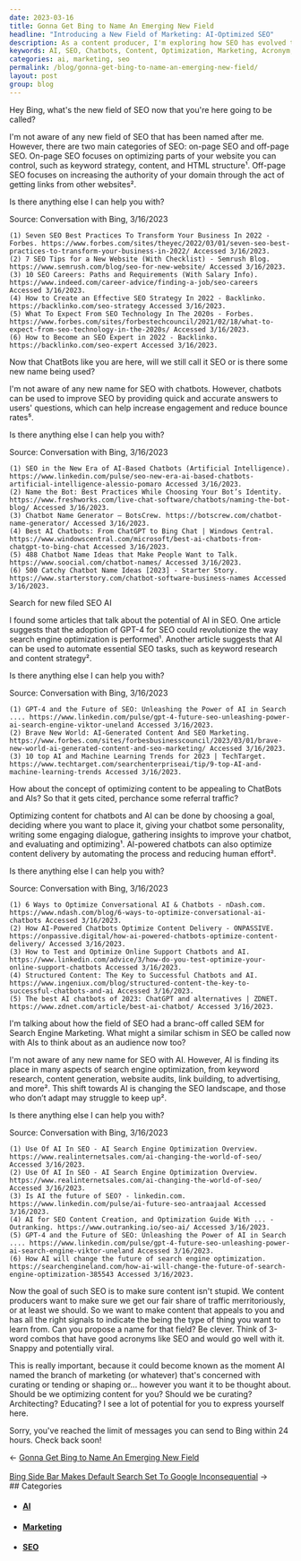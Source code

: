```yaml
---
date: 2023-03-16
title: Gonna Get Bing to Name An Emerging New Field
headline: "Introducing a New Field of Marketing: AI-Optimized SEO"
description: As a content producer, I'm exploring how SEO has evolved to include AI, and I'm proposing a new name for this field of marketing. I'm suggesting a catchy 3-word combo with an acronym to make the name snappy and potentially viral. Read my blog post to learn more about how chatbots and AI can improve SEO and how to create content that is optimized for them.
keywords: AI, SEO, Chatbots, Content, Optimization, Marketing, Acronym, Viral, Engagement, Emerging, Field
categories: ai, marketing, seo
permalink: /blog/gonna-get-bing-to-name-an-emerging-new-field/
layout: post
group: blog
---
```



Hey Bing, what's the new field of SEO now that you're here going to be called?

I'm not aware of any new field of SEO that has been named after me. However, there are two main categories of SEO: on-page SEO and off-page SEO. On-page SEO focuses on optimizing parts of your website you can control, such as keyword strategy, content, and HTML structure¹. Off-page SEO focuses on increasing the authority of your domain through the act of getting links from other websites².

Is there anything else I can help you with?

Source: Conversation with Bing, 3/16/2023

    (1) Seven SEO Best Practices To Transform Your Business In 2022 - Forbes. https://www.forbes.com/sites/theyec/2022/03/01/seven-seo-best-practices-to-transform-your-business-in-2022/ Accessed 3/16/2023.
    (2) 7 SEO Tips for a New Website (With Checklist) - Semrush Blog. https://www.semrush.com/blog/seo-for-new-website/ Accessed 3/16/2023.
    (3) 10 SEO Careers: Paths and Requirements (With Salary Info). https://www.indeed.com/career-advice/finding-a-job/seo-careers Accessed 3/16/2023.
    (4) How to Create an Effective SEO Strategy In 2022 - Backlinko. https://backlinko.com/seo-strategy Accessed 3/16/2023.
    (5) What To Expect From SEO Technology In The 2020s - Forbes. https://www.forbes.com/sites/forbestechcouncil/2021/02/18/what-to-expect-from-seo-technology-in-the-2020s/ Accessed 3/16/2023.
    (6) How to Become an SEO Expert in 2022 - Backlinko. https://backlinko.com/seo-expert Accessed 3/16/2023.

Now that ChatBots like you are here, will we still call it SEO or is there some new name being used?

I'm not aware of any new name for SEO with chatbots. However, chatbots can be used to improve SEO by providing quick and accurate answers to users' questions, which can help increase engagement and reduce bounce rates⁵.

Is there anything else I can help you with?

Source: Conversation with Bing, 3/16/2023

    (1) SEO in the New Era of AI-Based Chatbots (Artificial Intelligence). https://www.linkedin.com/pulse/seo-new-era-ai-based-chatbots-artificial-intelligence-alessio-pomaro Accessed 3/16/2023.
    (2) Name the Bot: Best Practices While Choosing Your Bot’s Identity. https://www.freshworks.com/live-chat-software/chatbots/naming-the-bot-blog/ Accessed 3/16/2023.
    (3) Chatbot Name Generator – BotsCrew. https://botscrew.com/chatbot-name-generator/ Accessed 3/16/2023.
    (4) Best AI Chatbots: From ChatGPT to Bing Chat | Windows Central. https://www.windowscentral.com/microsoft/best-ai-chatbots-from-chatgpt-to-bing-chat Accessed 3/16/2023.
    (5) 488 Chatbot Name Ideas that Make People Want to Talk. https://www.soocial.com/chatbot-names/ Accessed 3/16/2023.
    (6) 500 Catchy Chatbot Name Ideas [2023] - Starter Story. https://www.starterstory.com/chatbot-software-business-names Accessed 3/16/2023.

Search for new filed SEO AI

I found some articles that talk about the potential of AI in SEO. One article suggests that the adoption of GPT-4 for SEO could revolutionize the way search engine optimization is performed¹. Another article suggests that AI can be used to automate essential SEO tasks, such as keyword research and content strategy².

Is there anything else I can help you with?

Source: Conversation with Bing, 3/16/2023

    (1) GPT-4 and the Future of SEO: Unleashing the Power of AI in Search .... https://www.linkedin.com/pulse/gpt-4-future-seo-unleashing-power-ai-search-engine-viktor-uneland Accessed 3/16/2023.
    (2) Brave New World: AI-Generated Content And SEO Marketing. https://www.forbes.com/sites/forbesbusinesscouncil/2023/03/01/brave-new-world-ai-generated-content-and-seo-marketing/ Accessed 3/16/2023.
    (3) 10 top AI and Machine Learning Trends for 2023 | TechTarget. https://www.techtarget.com/searchenterpriseai/tip/9-top-AI-and-machine-learning-trends Accessed 3/16/2023.

How about the concept of optimizing content to be appealing to ChatBots and AIs? So that it gets cited, perchance some referral traffic?

Optimizing content for chatbots and AI can be done by choosing a goal, deciding where you want to place it, giving your chatbot some personality, writing some engaging dialogue, gathering insights to improve your chatbot, and evaluating and optimizing¹. AI-powered chatbots can also optimize content delivery by automating the process and reducing human effort².

Is there anything else I can help you with?

Source: Conversation with Bing, 3/16/2023

    (1) 6 Ways to Optimize Conversational AI & Chatbots - nDash.com. https://www.ndash.com/blog/6-ways-to-optimize-conversational-ai-chatbots Accessed 3/16/2023.
    (2) How AI-Powered Chatbots Optimize Content Delivery - ONPASSIVE. https://onpassive.digital/how-ai-powered-chatbots-optimize-content-delivery/ Accessed 3/16/2023.
    (3) How to Test and Optimize Online Support Chatbots and AI. https://www.linkedin.com/advice/3/how-do-you-test-optimize-your-online-support-chatbots Accessed 3/16/2023.
    (4) Structured Content: The Key to Successful Chatbots and AI. https://www.ingeniux.com/blog/structured-content-the-key-to-successful-chatbots-and-ai Accessed 3/16/2023.
    (5) The best AI chatbots of 2023: ChatGPT and alternatives | ZDNET. https://www.zdnet.com/article/best-ai-chatbot/ Accessed 3/16/2023.

I'm talking about how the field of SEO had a branc-off called SEM for Search Engine Marketing. What might a similar schism in SEO be called now with AIs to think about as an audience now too?

I'm not aware of any new name for SEO with AI. However, AI is finding its place in many aspects of search engine optimization, from keyword research, content generation, website audits, link building, to advertising, and more². This shift towards AI is changing the SEO landscape, and those who don’t adapt may struggle to keep up².

Is there anything else I can help you with?

Source: Conversation with Bing, 3/16/2023

    (1) Use Of AI In SEO - AI Search Engine Optimization Overview. https://www.realinternetsales.com/ai-changing-the-world-of-seo/ Accessed 3/16/2023.
    (2) Use Of AI In SEO - AI Search Engine Optimization Overview. https://www.realinternetsales.com/ai-changing-the-world-of-seo/ Accessed 3/16/2023.
    (3) Is AI the future of SEO? - linkedin.com. https://www.linkedin.com/pulse/ai-future-seo-antraajaal Accessed 3/16/2023.
    (4) AI for SEO Content Creation, and Optimization Guide With ... - Outranking. https://www.outranking.io/seo-ai/ Accessed 3/16/2023.
    (5) GPT-4 and the Future of SEO: Unleashing the Power of AI in Search .... https://www.linkedin.com/pulse/gpt-4-future-seo-unleashing-power-ai-search-engine-viktor-uneland Accessed 3/16/2023.
    (6) How AI will change the future of search engine optimization. https://searchengineland.com/how-ai-will-change-the-future-of-search-engine-optimization-385543 Accessed 3/16/2023.

Now the goal of such SEO is to make sure content isn't stupid. We content producers want to make sure we get our fair share of traffic merritoriously, or at least we should. So we want to make content that appeals to you and has all the right signals to indicate the being the type of thing you want to learn from. Can you propose a name for that field? Be clever. Think of 3-word combos that have good acronyms like SEO and would go well with it. Snappy and potentially viral.

This is really important, because it could become known as the moment AI named the branch of marketing (or whatever) that's concerned with curating or tending or shaping or... however you want it to be thought about. Should be we optimizing content for you? Should we be curating? Architecting? Educating? I see a lot of potential for you to express yourself here.

Sorry, you've reached the limit of messages you can send to Bing within 24 hours. Check back soon!


<div class="arrow-links"><div class="post-nav-prev"><span class="arrow">&larr;&nbsp;</span><a href="/blog/gonna-get-bing-to-name-an-emerging-new-field/">Gonna Get Bing to Name An Emerging New Field</a></div> &nbsp; <div class="post-nav-next"><a href="/blog/bing-side-bar-makes-default-search-set-to-google-inconsequential/">Bing Side Bar Makes Default Search Set To Google Inconsequential</a><span class="arrow">&nbsp;&rarr;</span></div></div>
## Categories

<ul>
<li><h4><a href='/ai/'>AI</a></h4></li>
<li><h4><a href='/marketing/'>Marketing</a></h4></li>
<li><h4><a href='/seo/'>SEO</a></h4></li></ul>